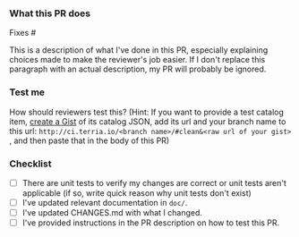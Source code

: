 ### What this PR does

Fixes #<insert issue number here if relevant>

This is a description of what I've done in this PR, especially explaining choices made to make the reviewer's job easier. If I don't replace this paragraph with an actual description, my PR will probably be ignored.

### Test me

How should reviewers test this? (Hint: If you want to provide a test catalog item, [create a Gist](https://gist.github.com/) of its catalog JSON, add its url and your branch name to this url: `http://ci.terria.io/<branch name>/#clean&<raw url of your gist>` , and then paste that in the body of this PR)

### Checklist

- [ ] There are unit tests to verify my changes are correct or unit tests aren't applicable (if so, write quick reason why unit tests don't exist)
- [ ] I've updated relevant documentation in `doc/`.
- [ ] I've updated CHANGES.md with what I changed.
- [ ] I've provided instructions in the PR description on how to test this PR.
